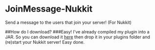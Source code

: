 # JoinMessage-Nukkit
Send a message to the users that join your server! (For Nukkit)

##How do I download?
###Easy! I've already compiled my plugin into a JAR. So you can download it [here](https://raw.githubusercontent.com/applqpak/JoinMessage-Nukkit/master/JoinMessage.jar) then drop it in your plugins folder and (re)start your Nukkit server! Easy done.
